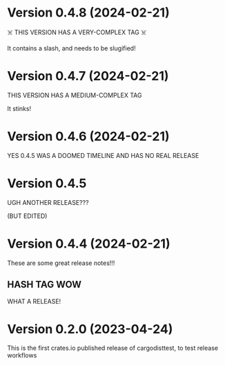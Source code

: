# Version 0.4.8 (2024-02-21)

☠️ THIS VERSION HAS A VERY-COMPLEX TAG ☠️

It contains a slash, and needs to be slugified!


# Version 0.4.7 (2024-02-21)

THIS VERSION HAS A MEDIUM-COMPLEX TAG

It stinks!

# Version 0.4.6 (2024-02-21)

YES 0.4.5 WAS A DOOMED TIMELINE AND HAS NO REAL RELEASE

# Version 0.4.5

UGH ANOTHER RELEASE???

(BUT EDITED)

# Version 0.4.4 (2024-02-21)

These are some great release notes!!!

## HASH TAG WOW

WHAT A RELEASE!

# Version 0.2.0 (2023-04-24)

This is the first crates.io published release of cargodisttest, to test release workflows